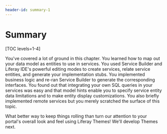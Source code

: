 ```yaml
---
header-id: summary-1
---
```


# Summary

[TOC levels=1-4]

You've covered a lot of ground in this chapter. You learned how to map out
your data model as entities to use in services. You used Service Builder and
Liferay IDE's powerful editing modes to create services, relate service
entities, and generate your implementation stubs. You implemented business
logic and re-ran Service Builder to generate the corresponding interfaces. You
found out that integrating your own SQL queries in your services was easy and
that model hints enable you to specify service entity data limitations and to
make entity display customizations. You also briefly implemented remote services
but you merely scratched the surface of this topic. 

What better way to keep things rolling than turn our attention to your portal's
overall look and feel using Liferay Themes! We'll develop Themes next. 
